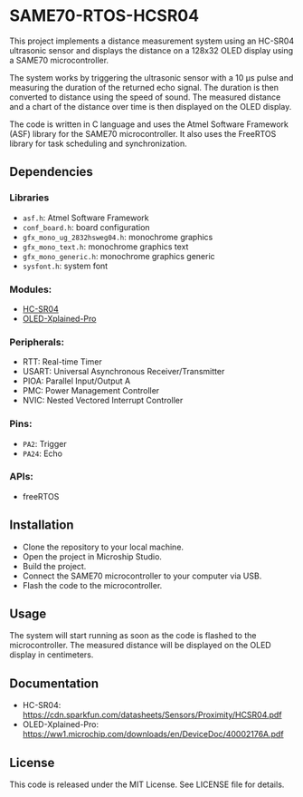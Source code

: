 # SAME70-RTOS-HCSR04
This project implements a distance measurement system using an HC-SR04 ultrasonic sensor and displays the distance on a 128x32 OLED display using a SAME70 microcontroller.

The system works by triggering the ultrasonic sensor with a 10 µs pulse and measuring the duration of the returned echo signal. The duration is then converted to distance using the speed of sound. The measured distance and a chart of the distance over time is then displayed on the OLED display.

The code is written in C language and uses the Atmel Software Framework (ASF) library for the SAME70 microcontroller. It also uses the FreeRTOS library for task scheduling and synchronization.

## Dependencies

### Libraries
- `asf.h`: Atmel Software Framework
- `conf_board.h`: board configuration
- `gfx_mono_ug_2832hsweg04.h`: monochrome graphics
- `gfx_mono_text.h`: monochrome graphics text
- `gfx_mono_generic.h`: monochrome graphics generic
- `sysfont.h`: system font

### Modules: 
- [HC-SR04](https://cdn.sparkfun.com/datasheets/Sensors/Proximity/HCSR04.pdf)
- [OLED-Xplained-Pro](https://ww1.microchip.com/downloads/en/DeviceDoc/40002176A.pdf)

### Peripherals:
- RTT: Real-time Timer
- USART: Universal Asynchronous Receiver/Transmitter
- PIOA: Parallel Input/Output A
- PMC: Power Management Controller
- NVIC: Nested Vectored Interrupt Controller
    
### Pins:
- `PA2`: Trigger
- `PA24`: Echo

### APIs:
- freeRTOS


## Installation
- Clone the repository to your local machine.
- Open the project in Microship Studio.
- Build the project.
- Connect the SAME70 microcontroller to your computer via USB.
- Flash the code to the microcontroller.

## Usage
The system will start running as soon as the code is flashed to the microcontroller. The measured distance will be displayed on the OLED display in centimeters.

## Documentation

- HC-SR04: https://cdn.sparkfun.com/datasheets/Sensors/Proximity/HCSR04.pdf
- OLED-Xplained-Pro: https://ww1.microchip.com/downloads/en/DeviceDoc/40002176A.pdf

## License
This code is released under the MIT License. See LICENSE file for details.